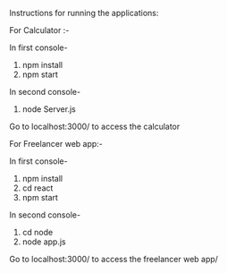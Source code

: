 Instructions for running the applications:

For Calculator :-

In first console-

1. npm install
2. npm start

In second console-

1. node Server.js


Go to localhost:3000/ to access the calculator



For Freelancer web app:-

In first console-

1. npm install
2. cd react
3. npm start

In second console-

1. cd node
2. node app.js


Go to localhost:3000/ to access the freelancer web app/

